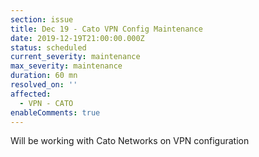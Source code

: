 ```yaml
---
section: issue
title: Dec 19 - Cato VPN Config Maintenance
date: 2019-12-19T21:00:00.000Z
status: scheduled
current_severity: maintenance
max_severity: maintenance
duration: 60 mn
resolved_on: ''
affected:
  - VPN - CATO
enableComments: true
---
```

Will be working with Cato Networks on VPN configuration
